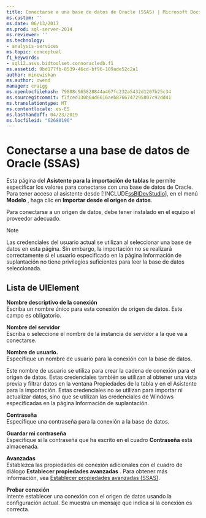 ```yaml
---
title: Conectarse a una base de datos de Oracle (SSAS) | Microsoft Docs
ms.custom: ''
ms.date: 06/13/2017
ms.prod: sql-server-2014
ms.reviewer: ''
ms.technology:
- analysis-services
ms.topic: conceptual
f1_keywords:
- sql12.asvs.bidtoolset.connoracledb.f1
ms.assetid: 9bd177fb-8539-46cd-bf96-189ade52c2a1
author: minewiskan
ms.author: owend
manager: craigg
ms.openlocfilehash: 79808c965828844a467fc232a5432d1207b25c34
ms.sourcegitcommit: f7fced330b64d6616aeb8766747295807c92dd41
ms.translationtype: MT
ms.contentlocale: es-ES
ms.lasthandoff: 04/23/2019
ms.locfileid: "62680196"
---
```

# <a name="connect-to-an-oracle-database-ssas"></a>Conectarse a una base de datos de Oracle (SSAS)
  Esta página del **Asistente para la importación de tablas** le permite especificar los valores para conectarse con una base de datos de Oracle. Para tener acceso al asistente desde [!INCLUDE[ssBIDevStudio](../includes/ssbidevstudio-md.md)], en el menú **Modelo** , haga clic en **Importar desde el origen de datos**.  
  
 Para conectarse a un origen de datos, debe tener instalado en el equipo el proveedor adecuado.  
  
> [!NOTE]  
>  Las credenciales del usuario actual se utilizan al seleccionar una base de datos en esta página. Sin embargo, la importación no se realizará correctamente si el usuario especificado en la página Información de suplantación no tiene privilegios suficientes para leer la base de datos seleccionada.  
  
## <a name="uielement-list"></a>Lista de UIElement  
 **Nombre descriptivo de la conexión**  
 Escriba un nombre único para esta conexión de origen de datos. Este campo es obligatorio.  
  
 **Nombre del servidor**  
 Escriba o seleccione el nombre de la instancia de servidor a la que va a conectarse.  
  
 **Nombre de usuario.**  
 Especifique un nombre de usuario para la conexión con la base de datos.  
  
 Este nombre de usuario se utiliza para crear la cadena de conexión para el origen de datos. Estas credenciales también se utilizan al obtener una vista previa y filtrar datos en la ventana Propiedades de la tabla y en el Asistente para la importación. Estas credenciales no se utilizan para importar ni actualizar datos, sino que se utilizan las credenciales de Windows especificadas en la página Información de suplantación.  
  
 **Contraseña**  
 Especifique una contraseña para la conexión a la base de datos.  
  
 **Guardar mi contraseña**  
 Especifique si la contraseña que ha escrito en el cuadro **Contraseña** está almacenada.  
  
 **Avanzadas**  
 Establezca las propiedades de conexión adicionales con el cuadro de diálogo **Establecer propiedades avanzadas** . Para obtener más información, vea [Establecer propiedades avanzadas &#40;SSAS&#41;](set-advanced-properties-ssas.md).  
  
 **Probar conexión**  
 Intente establecer una conexión con el origen de datos usando la configuración actual. Se muestra un mensaje que indica si la conexión es correcta.  
  
  
